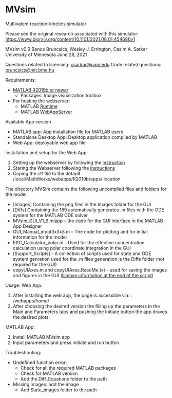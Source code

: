 # MVsim
Multivalent reaction-kinetics simulator

Please see the original research associated with this simulator: https://www.biorxiv.org/content/10.1101/2021.08.01.454686v1

MVsim v0.9
Bence Bruncsics, Wesley J. Errington, Casim A. Sarkar University of Minnesota
June 26, 2021

Questions related to licensing: csarkar@umn.edu
Code related questions: bruncsics@mit.bme.hu

Requirements:
- [MATLAB R2019b or newer ](https://www.mathworks.com/)
  - Packages: Image visualization toolbox
- For hosting the webserver:
  - MATLAB [Runtime](https://www.mathworks.com/products/compiler/matlab-runtime.html) 
  - MATLAB [WebAppServer](https://www.mathworks.com/products/matlab-web-app-server.html)
  
Available App version
- MATLAB app: App installation file for MATLAB users
- Standalone Desktop App: Desktop application compiled by MATLAB
- Web App: deployable web app file

Installation and setup for the Web App:
1. Setting up the webserver by following the [instruction](https://www.mathworks.com/help/webappserver/ug/set-up-matlab-web-app-server.html)
2. Staring the Webserver following the [instructions](https://www.mathworks.com/help/compiler/webapps/run-a-web-app.html)
3. Coping the ctf file to  the default /local/MathWorks/webapps/R2019b/apps/ location

The directory MVSim contains the following uncompiled files and folders for the model:

* [Images] Containing the png files in the Images folder for the GUI 
* [Diffs] Containing the 189 automatically generates .m files with the ODE system for the MATLAB ODE solver
* MVsim_GUI_V1_9.mlapp – the code for the GUI interface in the MATLAB App Designer	
* GUI_Manual_input3x3x3.m – The code for plotting and for initial information for the model
* EffC_Calculator_polar.m - Used for the effective concentration calculation using polar coordinate integration in the GUI
* [Support_Scripts] - A collection of scripts used for state and ODE system genration used for the .m files generation is the Diffs folder (not required for the GUI) 
* copyUIAxes.m and copyUIAxes.ReadMe.txt - used for saving the images and figures in the GUI ([license information at the end of the script](https://www.mathworks.com/matlabcentral/fileexchange/73103-copyuiaxes))


Usage: 
Web App:
1. After installing the web app, the page is accessible via: <host>:<port> /webapps/home/ 
2. After choosing the desired version the filling up the parameters in the Main and Parameters tabs and pushing the Initiate button the app droves the desired plots. 

MATLAB App:
1. Install MATLAB MVsim app
2. Input parameters and press initiate and run button

Troubleshooting:

- Undefined function error: 
  - Check for all the required MATLAB packages
  - Check for MATLAB version
  - Add the Diff_Equations folder to the path
- Missing images: add the image 
  - Add State_images folder to the path


